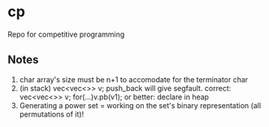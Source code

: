 # cp
Repo for competitive programming

## Notes

1. char array's size must be n+1 to accomodate for the terminator char
2. (in stack) vec<vec<>> v; push_back will give segfault. 
	correct: vec<vec<>> v; for(...)v.pb(v1);
	or better: declare in heap
3. Generating a power set = working on the set's binary representation (all permutations of it)!